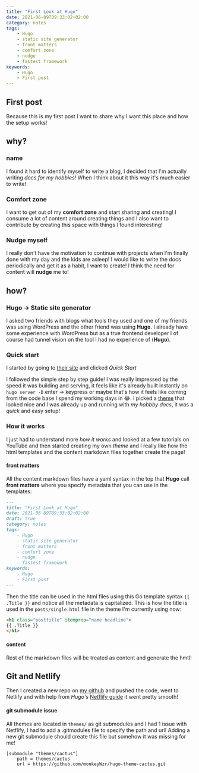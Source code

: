 ```yaml
---
title: "First Look at Hugo"
date: 2021-06-09T09:33:02+02:00
category: notes
tags:
    - Hugo
    - static site generator
    - front matters
    - comfort zone
    - nudge
    - fastest framework
keywords:
    - Hugo
    - First post
---
```


## First post
Because this is my first post I want to share why I want this place and how the setup works!

## why?
### name
I found it hard to identify myself to write a blog, I decided that I'm actually writing _docs for my hobbies!_ When I think about it this way it's much easier to write!

### Comfort zone
I want to get out of my **comfort zone** and start sharing and creating! I consume a lot of content around creating things and I also want to contribute by creating this space with things I found interesting!

### Nudge myself
I really don't have the motivation to continue with projects when I'm finally done with my day and the kids are asleep! I would like to write the docs periodically and get it as a habit, I want to create! I think the need for content will **nudge** me to!

## how?
### Hugo -> Static site generator
I asked two friends with blogs what tools they used and one of my friends was using WordPress and the other friend was using **Hugo**. I already have some experience with WordPress but as a true frontend developer I of course had tunnel vision on the tool I had no experience of (**Hugo**).

### Quick start
I started by going to [their site](https://gohugo.io/) and clicked *Quick Start*

I followed the simple step by step guide!
I was really impressed by the speed it was building and serving, it feels like it's already built instantly on `hugo server -D` enter -> keypress or maybe that's how it feels like coming from the code base I spend my working days in 😂. I picked a [theme](https://themes.gohugo.io/hugo-theme-cactus/) that looked nice and I was already up and running with _my hobbby docs_, it was a *quick* and easy setup!

### How it works
I just had to understand more *how it works* and looked at a few tutorials on YouTube and then started creating my own _theme_ and I really like how the html templates and the content markdown files together create the page!

#### front matters
All the content markdown files have a yaml syntax in the top that **Hugo** call **front matters** where you specify metadata that you can use in the templates:

```md
---
title: "First Look at Hugo"
date: 2021-06-09T09:33:02+02:00
draft: true
category: notes
tags:
    - Hugo
    - static site generator
    - front matters
    - comfort zone
    - nudge
    - fastest framework
keywords:
    - Hugo
    - First post
---
```

Then the title can be used in the html files using this Go template syntax `{{ .Title }}` and notice all the metadata is capitalized. This is how the title is used in the `posts/single.html` file in the theme I'm currently using now:

```html
<h1 class="posttitle" itemprop="name headline">
{{ .Title }}
</h1>
```


#### content
Rest of the markdown files will be treated as content and generate the hmtl!

## Git and Netlify
Then I created a new repo on [my github](https://github.com/DennyJohansson) and pushed the code, went to Netlify and with help from *Hugo's* [Netflify guide](https://gohugo.io/hosting-and-deployment/hosting-on-netlify/) it went pretty smooth!

#### git submodule issue
All themes are located in `themes/` as git submodules and I had 1 issue with Netflify, I had to add a .gitmodules file to specify the path and url! Adding a new git submodule should create this file but somehow it was missing for me!

```.gitmodules
[submodule "themes/cactus"]
	path = themes/cactus
	url = https://github.com/monkeyWzr/hugo-theme-cactus.git
```

